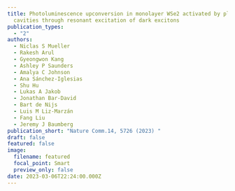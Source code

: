 ```yaml
---
title: Photoluminescence upconversion in monolayer WSe2 activated by plasmonic
  cavities through resonant excitation of dark excitons
publication_types:
  - "2"
authors:
  - Niclas S Mueller
  - Rakesh Arul
  - Gyeongwon Kang
  - Ashley P Saunders
  - Amalya C Johnson
  - Ana Sánchez-Iglesias
  - Shu Hu
  - Lukas A Jakob
  - Jonathan Bar-David
  - Bart de Nijs
  - Luis M Liz-Marzán
  - Fang Liu
  - Jeremy J Baumberg
publication_short: "Nature Comm.14, 5726 (2023) "
draft: false
featured: false
image:
  filename: featured
  focal_point: Smart
  preview_only: false
date: 2023-03-06T22:24:00.000Z
---
```

